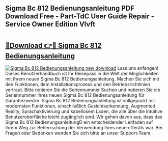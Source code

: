 ## Sigma Bc 812 Bedienungsanleitung PDF Download Free - Part-TdC User Guide Repair - Service Owner Edition VIvft

# <h2><a href="http://df0hmf.blite.top/?on=Sigma+Bc+812+Bedienungsanleitung">🔗Download 👉🔴 Sigma Bc 812 Bedienungsanleitung</a></h2>

[![Sigma Bc 812 Bedienungsanleitung new download](https://i.imgur.com/lujVjoI.png)](http://df0hmf.blite.top/?on=Sigma+Bc+812+Bedienungsanleitung)
Lass uns anfangen! Dieses Benutzerhandbuch ist Ihr Reisepass in die Welt der Möglichkeiten mit Ihrem neuen Sigma Bc 812 Bedienungsanleitung. Machen Sie sich mit den Funktionen, dem Installationsprozess und den Betriebsrichtlinien vertraut. Bitte notieren Sie die Seriennummer Suchen und notieren Sie die Seriennummer Ihres neuen Sigma Bc 812 Bedienungsanleitung für Garantiezwecke. Sigma Bc 812 Bedienungsanleitung ist vollgepackt mit modernsten Funktionen, einschließlich Gesichtserkennung, Augmented Reality, Sprachaktivierung und kabellosem Laden, die alle über die intuitive Benutzeroberfläche leicht zugänglich sind. Wir gehen davon aus, dass das Sigma Bc 812 BedienungsanleitungD ein entscheidender Leitfaden auf Ihrem Weg zur Beherrschung der Verwendung Ihres neuen Geräts war. Bei Fragen oder Bedenken wenden Sie sich bitte an unser Support-Team.
